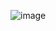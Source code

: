 ![image](https://github.com/companyakis/flutter-bootcamp/assets/77589867/432af0b9-308c-4b85-80f9-9e032ef37431)
